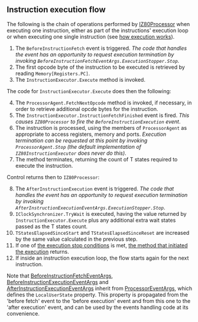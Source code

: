 ## Instruction execution flow ##

The following is the chain of operations performed by [IZ80Processor](../Main/IZ80Processor.cs) when executing one instruction, either as part of the instructions' execution loop or when executing one single instruction (see [how execution works](HowExecutionWorks.md)).

1. The `BeforeInstructionFetch` event is triggered. _The code that handles the event has an opportunity to request execution termination by invoking `BeforeInstructionFetchEventArgs.ExecutionStopper.Stop`_.
2. The first opcode byte of the instruction to be executed is retrieved by reading `Memory[Registers.PC]`.
3. The `InstructionExecutor.Execute` method is invoked.

The code for `InstructionExecutor.Execute` does then the following:

4. The `ProcessorAgent.FetchNextOpcode` method is invoked, if necessary, in order to retrieve additional opcde bytes for the instruction.
5. The `InstructionExecutor.InstructionFetchFinished` event is fired. _This causes `IZ80Processor` to fire the `BeforeInstructionExecution` event_.
6. The instruction is processed, using the members of `ProcessorAgent` as appropriate to access registers, memory and ports. _Execution termination can be requested at this point by invoking `ProcessorAgent.Stop` (the default implementation of `IZ80InstructionExecutor` does never do this)_. 
7. The method terminates, returning the count of T states required to execute the instruction.

Control returns then to `IZ80Processor`:

8. The `AfterInstructionExecution` event is triggered. _The code that handles the event has an opportunity to request execution termination by invoking `AfterInstructionExecutionEventArgs.ExecutionStopper.Stop`_.
9. `IClockSynchronizer.TryWait` is executed, having the value returned by `InstructionExecutor.Execute` plus any additional extra wait states passed as the T states count.
10. `TStatesElapsedSinceStart` and `TStatesElapsedSinceReset` are increased by the same value calculated in the previous step.
11. If one of [the execution stop conditions](StopConditions.md) is met, [the method that initiated the execution](HowExecutionWorks.md) returns.
12. If inside an instruction execution loop, the flow starts again for the next instruction.

Note that [BeforeInstructionFetchEventArgs](../Main/EventArgs/BeforeInstructionFetchEventArgs.cs), [BeforeInstructionExecutionEventArgs](../Main/EventArgs/BeforeInstructionExecutionEventArgs.cs) and [AfterInstructionExecutionEventArgs](../Main/EventArgs/AfterInstructionExecutionEventArgs.cs) inherit from [ProcessorEventArgs](../Main/EventArgs/ProcessorEventArgs.cs), which defines the `LocalUserState` property. This property is propagated from the 'before fetch' event to the 'before execution' event and from this one to the 'after execution' event, and can be used by the events handling code at its convenience.